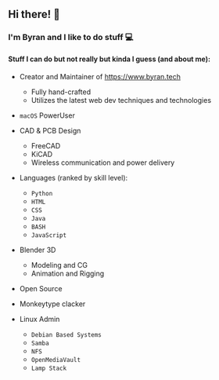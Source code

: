 ## Hi there! 👋

### I'm Byran and I like to do stuff  💻 

#### Stuff I can do but not really but kinda I guess (and about me):

* Creator and Maintainer of https://www.byran.tech
  - Fully hand-crafted
  - Utilizes the latest web dev techniques and technologies

* ```macOS``` PowerUser

* CAD & PCB Design
  - FreeCAD
  - KiCAD
  - Wireless communication and power delivery

* Languages (ranked by skill level):
  - ```Python```
  - ```HTML```
  - ```CSS```
  - ```Java```
  - ```BASH```
  - ```JavaScript```

* Blender 3D
  - Modeling and CG
  - Animation and Rigging

* Open Source

* Monkeytype clacker

* Linux Admin
   - ```Debian Based Systems```
   - ```Samba```
   - ```NFS```
   - ```OpenMediaVault```
   - ```Lamp Stack```
